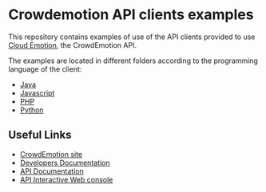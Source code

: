 # Crowdemotion API clients examples

This repository contains examples of use of the API clients provided to use [Cloud Emotion](https://developers.crowdemotion.co.uk/api/), the CrowdEmotion API.

The examples are located in different folders according to the programming language of the client:

* [Java](https://github.com/CrowdEmotion/crowdemotion-api-clients-examples/tree/master/java)
* [Javascript](https://github.com/CrowdEmotion/crowdemotion-api-clients-examples/tree/master/js)
* [PHP](https://github.com/CrowdEmotion/crowdemotion-api-clients-examples/tree/master/php)
* [Python](https://github.com/CrowdEmotion/crowdemotion-api-clients-examples/tree/master/python)


## Useful Links

* [CrowdEmotion site](http://www.crowdemotion.co.uk/)
* [Developers Documentation](https://developers.crowdemotion.co.uk/)
* [API Documentation](https://developers.crowdemotion.co.uk/api/)
* [API Interactive Web console](https://developers.crowdemotion.co.uk/api-doc/)

